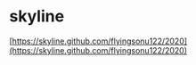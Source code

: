 # skyline

[https://skyline.github.com/flyingsonu122/2020](https://skyline.github.com/flyingsonu122/2020)
